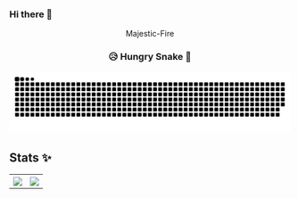 ### Hi there 👋

<p align="center"> Majestic-Fire </p>

<h3 align="center"> 😥 Hungry Snake 🐍 </h3>
<picture>
  <source media="(prefers-color-scheme: dark)" srcset="https://raw.githubusercontent.com/Majestic-Fire/Majestic-Fire/output/github-contribution-grid-snake-dark.svg">
  <source media="(prefers-color-scheme: light)" srcset="https://raw.githubusercontent.com/Majestic-Fire/Majestic-Fire/output/github-contribution-grid-snake.svg">
  <img alt="github contribution grid snake animation" src="https://raw.githubusercontent.com/Majestic-Fire/Majestic-Fire/output/github-contribution-grid-snake.svg">
</picture>

## Stats ✨

<style>
.table {border: none;}​
</style>

<table class="table" cellspacing="0" cellpadding="0">
  <tr>
    <td>
      <a href="https://github.com/Majestic-Fire/">
        <img height=200 align="center" src="https://github-readme-stats.vercel.app/api?username=Majestic-Fire" />
      </a>
    </td>
    <td>
      <a href="https://github.com/Majestic-Fire/">
        <img height=200 align="center" src="https://github-readme-stats.vercel.app/api/top-langs?username=Majestic-Fire&layout=compact&langs_count=8&card_width=320" />
      </a>
    </td>
  </tr>
</table>

<!-- CheckList -->
<!-- - [x] sdkljf
- [x] sdkljf -->

<!-- Testing -->
<!--
**Majestic-Fire/Majestic-Fire** is a ✨ _special_ ✨ repository because its `README.md` (this file) appears on your GitHub profile.

Here are some ideas to get you started:

- 🔭 I’m currently working on ...
- 🌱 I’m currently learning ...
- 👯 I’m looking to collaborate on ...
- 🤔 I’m looking for help with ...
- 💬 Ask me about ...
- 📫 How to reach me: ...
- 😄 Pronouns: ...
- ⚡ Fun fact: ...
-->
